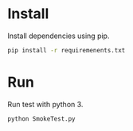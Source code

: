 # Install
Install dependencies using pip.
```sh
pip install -r requiremenents.txt
```

# Run
Run test with python 3.
```sh
python SmokeTest.py
```